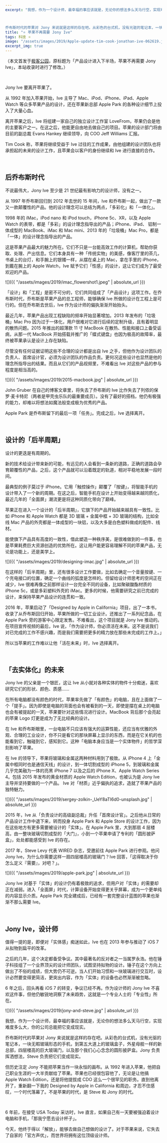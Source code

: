 ```yaml
---
excerpt: "我想，作为一个设计师，最幸福的事应该就是，无论你的想法多么天马行空，实现难度多么大，你的公司总能把它变成现实。



乔布斯时代的苹果对 Jony 来说就是这样的存在吧。从彩色的台式机，没有光驱的笔记本，一块无暇玻璃形态的手机，到第五大道上的玻璃盒子，外星母舰一样的新总部，四层楼高的巨大玻璃门，以及那个我们心心念念的圆形披萨盒。Jony 负责挥洒想法，Steve 负责把它们变成现实。"
title: "⭐️ 苹果不再需要 Jony Ive"
tags: 科技 ⭐️
image: "/assets/images/2019/Apple-update-tim-cook-jonathan-ive-062619.jpg"
excerpt_img: true
---
```


（本文首发于[极客公园](https://www.geekpark.net/news/243959)，原标题为「产品设计进入下半场，苹果不再需要 Jony Ive」，本站收录时进行了修改。）

<br>

Jony Ive 要离开苹果了。

从 1992 年加入苹果开始，Ive 主导了 Mac、iPod、iPhone、iPad、Apple Watch 等众多苹果产品的设计，还在苹果新总部 Apple Park 的各种设计细节上投入了大量心血。

离开苹果之后，Ive 将组建一家自己的独立设计工作室 LoveFrom，苹果仍会是他的主要客户之一。在这之后，他能更自由地去做自己的项目。苹果的设计部门将由目前的副总裁 Evans Hankey 继续领导，向 COO Jeff Williams 汇报。

Tim Cook 称，苹果将继续受益于 Ive 过往的工作成果，由他组建的设计团队也将承担起的未来的设计工作，且苹果会以客户的身份继续和 Ive 进行直接的合作。

<br>

## 后乔布斯时代
不说最伟大，Jony Ive 至少是 21 世纪最有影响力的设计师，没有之一。

从 1997 年乔布斯回归到 2012 年去世的 15 年间，Ive 和乔布斯一起，做出了一款又一款颠覆性的产品。他的设计理念可以总结为两点，「多彩化」和「一体化」。

1998 年的 iMac，iPod nano 和 iPod touch，iPhone 5c、XR，以及 Apple Watch 的表带，都是「多彩」的设计理念指导出的产品；iPhone、iPad、 铝制一体成型的 MacBook、iMac 和 Mac mini、2013 年的「垃圾桶」Mac Pro，都是「一体」的设计理念指导出的产品。

这是苹果产品最大的魅力所在。它们不只是一台能高效工作的计算机，帮助你获取、处理、产出信息。它们本身具有一种「传统实物」的美感，像客厅里的茶几，书桌上的台灯，和手腕上的银镯一样，从摆在桌上的 Mac，拿在手里的 iPhone，到戴在腕上的 Apple Watch，Ive 赋予它们「性感」的设计，这让它们成为了最受欢迎的产品。

![]({{ "/assets/images/2019/imac_flowershot1.jpeg" | absolute_url }})

「设计」和「工程」是密不可分的，它们共同组成了「产品设计」这项工作。在乔布斯时代，乔布斯是苹果产品的总工程师，能够确保 Ive 所做的设计在工程上是可行的。但在乔布斯去世后，Ive 作为设计师的偏执渐渐开始抬头。

最近几年，苹果产品出现工程缺陷的频率开始显著增加。2013 年发布的「垃圾桶」Mac Pro 因为过于一体化，用户很难对它进行后续的定制升级，且有着明显的散热问题。2015 年推出的超薄款 11 寸 MacBook 在散热、性能和接口上备受诟病，从那一代 MacBook 开始搭载并推广的「蝶式键盘」也因为极高的故障率，最终被苹果承认是设计上存在缺陷。

尽管没有任何证据证明这些不合理的设计都是出自 Ive 之手，但他作为设计团队的负责人、首席设计官，必须为设计团队的作品负责。更何况这些设计也显然是他的理念所指导出的结果。而且从它们的产品视频里，不难看出 Ive 对这些产品的参与程度是相当高的。

![]({{ "/assets/images/2019/2015-macbook.jpg" | absolute_url }})

John Gruber 在自己的博客文章里，将失去了乔布斯的 Ive 比作失去了列侬的保罗·麦卡特尼（两者是甲壳虫乐队的最重要成员）。没有了最好的搭档，他仍有极强的能力，却难以将想法如魔法般变成极为优秀的产品。

Apple Park 是乔布斯留下的最后一项「任务」。完成之后，Ive 选择离开。

<br>

## 设计的「后半周期」
设计的更迭是有周期的。

新的技术给设计带来新的可能，有远见的人会看到一条新的道路，正确的道路会孕育颠覆性的产品，之后，这个产品就可以沿着既定的轨道，相对平稳地发展一段时间。

最典型的例子莫过于 iPhone。它用「触控操作」颠覆了「按键」，将智能手机的设计带入了一个新的周期。在这之后，智能手机在设计上开始变得越来越同质化，最近几年的「全面屏」潮流更是将这种同质化带向了巅峰。

苹果正在进入一个设计的「后半周期」，它旗下的产品开始越来越具有一致性。比如 iPhone 和 Apple Watch 都是 3D 玻璃 + 金属中框 + 3D 玻璃的结构，比如全线 Mac 产品的外壳都是一体成型的一块铝，以及大多是白色塑料做成的配件、线材。

能使旗下产品具有高度的一致性，借此塑造一种秩序美，是很难做到的一件事，也是苹果耗费巨大资源创造的优势所在。这让用户能更容易理解不同的苹果产品，无论是功能上，还是美学上。

![]({{ "/assets/images/2019/designing-imac.jpg" | absolute_url }})

在这样的「后半周期」里，还有很多设计工作要做，比如去确定一个音量按键、一个充电接口的位置，确定一个曲线的弧度是怎样的。但留给设计师思考的空间正在减少，Ive 很难再像之前那样设计一台完全不同的设备，比如聚碳酸酯材质的 iPhone 5c，或是多彩塑料外壳的 iMac。更多的时候，他需要研究之前已完成的设计，来保持苹果产品设计的连贯和一致。

2016 年，苹果启动了「Designed by Apple in California」项目，出了一本书，收录了从乔布斯回归开始，苹果所做的一切工业设计。还推出了一系列纪念品，在 Apple Park 旁的游客中心限定发售。不难看出，这个项目就是 Jony Ive 推动的。在项目宣传视频的最后，Ive 说，「作为设计师，你必须活在未来。这不是说我们对已完成的工作不感兴趣，而是我们需要把更多的精力放在那些未完成的工作上。」

所以当苹果的工作难以让他「活在未来」时，Ive 选择离开。

<br>

## 「去实体化」的未来
Jony Ive 的父亲是一个银匠，这让 Ive 从小就对各种实体的物件十分痴迷，喜欢研究它们的形状、颜色、质感……

在所有电脑都没有颜色的时代，苹果率先做了「有颜色」的电脑，且在上面做了一个「提手」。因为即使是电脑的背面也会有被看到的一天，即使是摆在桌上的电脑也会有被提起的一天，苹果要针对这些情况进行设计。MacBook 背后那个会亮起的苹果 Logo 灯更是成为了无比经典的设计。

在 Ive 和乔布斯眼里，一台电脑不只应该有强大的运算性能，还应当有优雅的外观、合理的工业设计，你不只是看它的那块屏幕上显示的东西，而是在它关机的也能看到它，触碰到它，感知到它。这种「电脑本身应当是一个实体物件」的哲学深刻影响了苹果。

在 Ive 的领导下，苹果将玻璃和金属这两种材料用到了极致。从 iPhone 4 上「金属中框同时也是通信天线」的设计，到一体切割成型的 iPhone 5，到玻璃和金属几乎完美融为一体的亮黑 iPhone 7 以及之后的 iPhone X、Apple Watch Series 4。包括 2015 年发布的黄金材质的 Apple Watch Edition，也被认为是 Jony Ive 主导并坚持要做的一个产品。 Ive 对「材质」近乎偏执的追求，造就了苹果产品的独特魅力。

![]({{ "/assets/images/2019/sergey-zolkin-_UeY8aTI6d0-unsplash.jpg" | absolute_url }})

2015 年，Ive 从「负责设计的高级副总裁」升任「首席设计官」。之后他从日常的产品设计工作中退下来，转而投身 Apple Park 和 Apple Store 的设计工作，因为在这些地方有更多需要被设计的「实体」。在 Apple Park 里，大到那扇 4 层楼高，由一整块玻璃切割成型的「大门」，小到一个苹果申请了专利的「圆形披萨盒」，处处都能感受到 Ive 的存在。

2017 年，Steve Levy 代表 WIRED 杂志，受邀前往 Apple Park 进行参观。他问 Jony Ive，为什么你需要这样一扇四层楼高的玻璃门？Ive 回答，「这得取决于你怎么定义『需要』，对吧？」。

![]({{ "/assets/images/2019/apple-park.jpg" | absolute_url }})

Jony Ive 对基于「实体」的设计仍有着极致的追求，但用户对「实体」的需要却正在减弱。进入「全面屏」时代，计算设备开始变得更关乎屏幕，成为一个更单纯的内容显示介质。Apple Park 完全建成后，已经有一套完整设计蓝图的苹果也渐渐不那么需要 Ive。

<br>

## Jony Ive，设计师
值得一提的是，即便对「实体感」痴迷如此，Ive 也在 2013 年参与推动了 iOS 7 从拟物到扁平的改革。

之后的几年，这个决定都备受争议。其中最著名的反对者之一当属罗永浩。他在锤子科技组了一个业界顶尖的设计师团队，试图坚持拟物的设计。锤子在这个方向上做出了不俗的成绩，但大势仍不可逆。当人们开始习惯和一块玻璃进行交互时，设计必然要变得更简洁，更突出内容，作为「实体」的设备也必然渐渐被忽略。

6 年之后，回头再看 iOS 7 的转变，争议已经不再。作为设计师的 Jony Ive 不喜欢这件事，但他仍敏锐地洞察了未来趋势，这就是一个专业人士的「专业性」所在。

![]({{ "/assets/images/2019/jony-and-steve.jpg" | absolute_url }})

我想，作为一个设计师，最幸福的事应该就是，无论你的想法多么天马行空，实现难度多么大，你的公司总能把它变成现实。

乔布斯时代的苹果对 Jony 来说就是这样的存在吧。从彩色的台式机，没有光驱的笔记本，一块无暇玻璃形态的手机，到第五大道上的玻璃盒子，外星母舰一样的新总部，四层楼高的巨大玻璃门，以及那个我们心心念念的圆形披萨盒。Jony 负责挥洒想法，Steve 负责把它们变成现实。

但历史注定 Jony 不能把苹果当作一块永恒的画布。从 1992 年进入苹果，他把自己职业生涯的一大半贡献给了苹果。苹果也已经很包容他了，无论是让他搞 Apple Watch Edition，还是将他提拔成 CDO 这么一个很罕见的职务。直到他离开了，重新翻一下我的 Designed by Apple in California 和周边，才忍不住感叹，一个时代落幕了。不是苹果的时代，是 Steve 和 Jony 的时代。

<br>

6 年前，在接受 USA Today 采访时，Ive 直言，如果自己有一天要被强迫着设计电脑和手机，「那我宁愿去设计杯子」。

今天，他终于得以「解放」，能够去做自己想做的设计了。对于苹果来说，它失去了自家的「官方声优」，而世界将拥有这位顶级设计师。